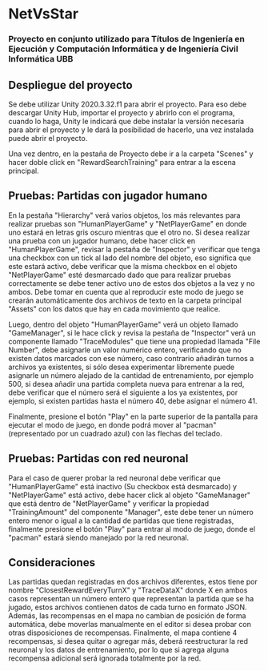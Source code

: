 # NetVsStar
### Proyecto en conjunto utilizado para Títulos de Ingeniería en Ejecución y Computación Informática y de Ingeniería Civil Informática UBB

## Despliegue del proyecto

Se debe utilizar Unity 2020.3.32.f1 para abrir el proyecto. Para eso debe descargar Unity Hub, importar el proyecto y abrirlo con el programa, cuando lo haga, Unity le 
indicará que debe instalar la versión necesaria para abrir el proyecto y le dará la posibilidad de hacerlo, una vez instalada puede abrir el proyecto.

Una vez dentro, en la pestaña de Proyecto debe ir a la carpeta "Scenes" y hacer doble click en "RewardSearchTraining" para entrar a la escena principal.

## Pruebas: Partidas con jugador humano

En la pestaña "Hierarchy" verá varios objetos, los más relevantes para realizar pruebas son "HumanPlayerGame" y "NetPlayerGame" en donde uno estará en letras gris oscuro
mientras que el otro no. Si desea realizar una prueba con un jugador humano, debe hacer click en "HumanPlayerGame", revisar la pestaña de "Inspector" y verificar que tenga
una checkbox con un tick al lado del nombre del objeto, eso significa que este estará activo, debe verificar que la misma checkbox en el objeto "NetPlayerGame" esté desmarcado
dado que para realizar pruebas correctamente se debe tener activo uno de estos dos objetos a la vez y no ambos. Debe tomar en cuenta que al reproducir este modo de juego
se crearán automáticamente dos archivos de texto en la carpeta principal "Assets" con los datos que hay en cada movimiento que realice.

Luego, dentro del objeto "HumanPlayerGame" verá un objeto llamado "GameManager", si le hace click y revisa la pestaña de "Inspector" verá un componente llamado "TraceModules"
que tiene una propiedad llamada "File Number", debe asignarle un valor numérico entero, verificando que no existen datos marcados con ese número, caso contrario añadirán 
turnos a archivos ya existentes, si sólo desea experimentar libremente puede asignarle un número alejado de la cantidad de entrenamiento, por ejemplo 500, si desea añadir
una partida completa nueva para entrenar a la red, debe verificar que el número será el siguiente a los ya existentes, por ejemplo, si existen partidas hasta el número 40,
debe asignar el número 41.

Finalmente, presione el botón "Play" en la parte superior de la pantalla para ejecutar el modo de juego, en donde podrá mover al "pacman" (representado por un cuadrado azul)
con las flechas del teclado.

## Pruebas: Partidas con red neuronal

Para el caso de querer probar la red neuronal debe verificar que "HumanPlayerGame" está inactivo (Su checkbox está desmarcado) y "NetPlayerGame" está activo, debe hacer click
al objeto "GameManager" que está dentro de "NetPlayerGame" y verificar la propiedad "TrainingAmount" del componente "Manager", este debe tener un número entero menor o igual
a la cantidad de partidas que tiene registradas, finalmente presione el botón "Play" para entrar al modo de juego, donde el "pacman" estará siendo manejado por la red neuronal.

## Consideraciones

Las partidas quedan registradas en dos archivos diferentes, estos tiene por nombre "ClosestRewardEveryTurnX" y "TraceDataX" donde X en ambos casos representan un número entero
que representan la partida que se ha jugado, estos archivos contienen datos de cada turno en formato JSON.
Además, las recompensas en el mapa no cambian de posición de forma automática, debe moverlas manualmente en el editor si desea probar con otras disposiciones de recompensas.
Finalmente, el mapa contiene 4 recompensas, si desea quitar o agregar más, deberá reestructurar la red neuronal y los datos de entrenamiento, por lo que si agrega alguna
recompensa adicional será ignorada totalmente por la red.
